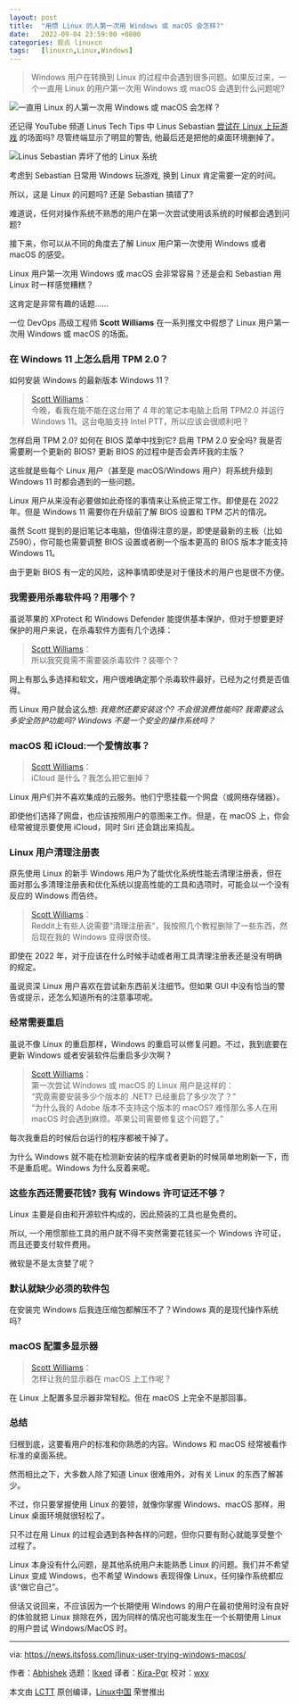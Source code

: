```yaml
---
layout: post
title:	"用惯 Linux 的人第一次用 Windows 或 macOS 会怎样?"
date:	2022-09-04 23:59:00 +0800 
categories:	观点 linuxcn 
tags:	[linuxcn,Linux,Windows]
---
```




> 
> Windows 用户在转换到 Linux 的过程中会遇到很多问题。如果反过来，一个一直用 Linux 的用户第一次用 Windows 或 macOS 会遇到什么问题呢?
> 
> 
> 


![一直用 Linux 的人第一次用 Windows 或 macOS 会怎样？](/Asserts/Images//attachment/album/202209/04/235932jhhw0zzljdrrjhdp.png)


还记得 YouTube 频道 Linus Tech Tips 中 Linus Sebastian [尝试在 Linux 上玩游戏](https://www.youtube.com/watch?v=0506yDSgU7M&t=788s) 的场面吗? 尽管终端显示了明显的警告, 他最后还是把他的桌面环境删掉了。


![Linus Sebastian 弄坏了他的 Linux 系统](/Asserts/Images//attachment/album/202209/05/000004ppvzdk7vp3bwebrd.jpg)


考虑到 Sebastian 日常用 Windows 玩游戏, 换到 Linux 肯定需要一定的时间。


所以，这是 Linux 的问题吗? 还是 Sebastian 搞错了?


难道说，任何对操作系统不熟悉的用户在第一次尝试使用该系统的时候都会遇到问题?


接下来，你可以从不同的角度去了解 Linux 用户第一次使用 Windows 或者 macOS 的感受。


Linux 用户第一次用 Windows 或 macOS 会非常容易？还是会和 Sebastian 用 Linux 时一样感觉糟糕？


这肯定是非常有趣的话题……


一位 DevOps 高级工程师 **Scott Williams** 在一系列推文中假想了 Linux 用户第一次用 Windows 或 macOS 的场面。


### 在 Windows 11 上怎么启用 TPM 2.0？


如何安装 Windows 的最新版本 Windows 11？



> 
> [Scott Williams](https://twitter.com/vwbusguy/status/1463543535630569473)：  
> 今晚，看我在能不能在这台用了 4 年的笔记本电脑上启用 TPM2.0 并运行 Windows 11。这台电脑支持 Intel PTT，所以应该会很顺利吧？
> 
> 
> 


怎样启用 TPM 2.0? 如何在 BIOS 菜单中找到它? 启用 TPM 2.0 安全吗? 我是否需要刷一个更新的 BIOS? 更新 BIOS 的过程中是否会弄坏我的主版？


这些就是些每个 Linux 用户（甚至是 macOS/Windows 用户）将系统升级到 Windows 11 时都会遇到的一些问题。


Linux 用户从来没有必要做如此奇怪的事情来让系统正常工作。即使是在 2022 年。但是 Windows 11 需要你在升级前了解 BIOS 设置和 TPM 芯片的情况。


虽然 Scott 提到的是旧笔记本电脑，但值得注意的是，即使是最新的主板（比如 Z590），你可能也需要调整 BIOS 设置或者刷一个版本更高的 BIOS 版本才能支持 Windows 11。


由于更新 BIOS 有一定的风险，这种事情即使是对于懂技术的用户也是很不方便。


### 我需要用杀毒软件吗？用哪个？


虽说苹果的 XProtect 和 Windows Defender 能提供基本保护，但对于想要更好保护的用户来说，在杀毒软件方面有几个选择：



> 
> [Scott Williams](https://twitter.com/vwbusguy/status/1463556939728572419)：  
> 所以我究竟需不需要装杀毒软件？装哪个？
> 
> 
> 


网上有那么多选择和软文，用户很难确定那个杀毒软件最好，已经为之付费是否值得。


而 Linux 用户就会这么想: *我竟然还要安装这个? 不会很浪费性能吗? 我需要这么多安全防护功能吗? Windows 不是一个安全的操作系统吗？*


### macOS 和 iCloud:一个爱情故事？



> 
> [Scott Williams](https://twitter.com/vwbusguy/status/1463579003504136192)：  
> iCloud 是什么？我怎么把它删掉？
> 
> 
> 


Linux 用户们并不喜欢集成的云服务。他们宁愿挂载一个网盘（或网络存储器）。


即使他们选择了网盘，也应该按照用户的意图来工作。但是，在 macOS 上，你会经常被提示要使用 iCloud，同时 Siri 还会跳出来捣乱。


### Linux 用户清理注册表


原先使用 Linux 的新手 Windows 用户为了能优化系统性能去清理注册表，但在面对那么多清理注册表和优化系统以提高性能的工具和选项时，可能会以一个没有反应的 Windows 而告终。



> 
> [Scott Williams](https://twitter.com/vwbusguy/status/1463595769051549697)：  
> Reddit上有些人说需要“清理注册表”，我按照几个教程删除了一些东西，然后现在我的 Windows 变得很奇怪。
> 
> 
> 


即使在 2022 年，对于应该在什么时候手动或者用工具清理注册表还是没有明确的规定。


虽说资深 Linux 用户喜欢在尝试新东西前关注细节。但如果 GUI 中没有恰当的警告或提示，还怎么知道所有的注意事项呢。


### 经常需要重启


虽说不像 Linux 的重启那样，Windows 的重启可以修复问题。不过，我到底要在更新 Windows 或者安装软件后重启多少次啊？



> 
> [Scott Williams](https://twitter.com/vwbusguy/status/1463538368956887043)：  
> 第一次尝试 Windows 或 macOS 的 Linux 用户是这样的：  
> “究竟需要安装多少个版本的 .NET? 已经重启了多少次了？”  
> “为什么我的 Adobe 版本不支持这个版本的 macOS? 难怪那么多人在用 macOS 时会遇到麻烦。苹果公司需要修复这个问题了。”
> 
> 
> 


每次我重启的时候后台运行的程序都被干掉了。


为什么 Windows 就不能在检测新安装的程序或者更新的时候简单地刷新一下，而不是重启呢。Windows 为什么反着来呢。


### 这些东西还需要花钱? 我有 Windows 许可证还不够？


Linux 主要是自由和开源软件构成的，因此预装的工具也是免费的。


所以, 一个用惯那些工具的用户就不得不突然需要花钱买一个 Windows 许可证，而且还要支付软件费用。


微软是不是太贪婪了呢？


### 默认就缺少必须的软件包


在安装完 Windows 后我连压缩包都解压不了？Windows 真的是现代操作系统吗?


### macOS 配置多显示器



> 
> [Scott Williams](https://twitter.com/vwbusguy/status/1463606807906029570)：  
> 怎样让我的显示器在 macOS 上工作呢？
> 
> 
> 


在 Linux 上配置多显示器非常轻松。但在 macOS 上完全不是那回事。


### 总结


归根到底，这要看用户的标准和你熟悉的内容。Windows 和 macOS 经常被看作标准的桌面系统。


然而相比之下，大多数人除了知道 Linux 很难用外，对有关 Linux 的东西了解甚少。


不过，你只要掌握使用 Linux 的要领，就像你掌握 Windows、macOS 那样，用 Linux 桌面环境就很轻松了。


只不过在用 Linux 的过程会遇到各种各样的问题，但你只要有耐心就能享受整个过程了。


Linux 本身没有什么问题，是其他系统用户未能熟悉 Linux 的问题。我们并不希望 Linux 变成 Windows，也不希望 Windows 表现得像 Linux，任何操作系统都应该“做它自己”。


但话又说回来，不应该因为一个长期使用 Windows 的用户在最初使用时没有良好的体验就把 Linux 排除在外，因为同样的情况也可能发生在一个长期使用 Linux 的用户尝试 Windows/MacOS 时。




---


via: <https://news.itsfoss.com/linux-user-trying-windows-macos/>


作者：[Abhishek](https://news.itsfoss.com/author/abhishek/) 选题：[lkxed](https://github.com/lkxed) 译者：[Kira-Pgr](https://github.com/Kira-Pgr) 校对：[wxy](https://github.com/wxy)


本文由 [LCTT](https://github.com/LCTT/TranslateProject) 原创编译，[Linux中国](https://linux.cn/) 荣誉推出
